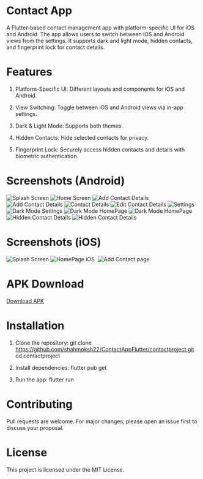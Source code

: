 
# Contact App

A Flutter-based contact management app with platform-specific UI for iOS and Android. The app allows users to switch between iOS and Android views from the settings. It supports dark and light mode, hidden contacts, and fingerprint lock for contact details.

# Features

1. Platform-Specific UI: Different layouts and components for iOS and Android.

2. View Switching: Toggle between iOS and Android views via in-app settings.

3. Dark & Light Mode: Supports both themes.

4. Hidden Contacts: Hide selected contacts for privacy.

5. Fingerprint Lock: Securely access hidden contacts and details with biometric authentication.

# Screenshots (Android)

<img src="https://github.com/shahmoksh22/ContactAppFlutter/blob/main/contactproject/ScreenShot/SplashScreen.jpg" alt="Splash Screen">

<img src="https://github.com/shahmoksh22/ContactAppFlutter/blob/main/contactproject/ScreenShot/Screenshot_20250207_141932.jpg" alt="Home Screen">

<img src="https://github.com/shahmoksh22/ContactAppFlutter/blob/main/contactproject/ScreenShot/Screenshot_20250207_141936.jpg" alt="Add Contact Details">

<img src="https://github.com/shahmoksh22/ContactAppFlutter/blob/main/contactproject/ScreenShot/Screenshot_20250207_141942.jpg" alt="Add Contact Details">

<img src="https://github.com/shahmoksh22/ContactAppFlutter/blob/main/contactproject/ScreenShot/Screenshot_20250207_141942.jpg" alt="Contact Details">

<img src="https://github.com/shahmoksh22/ContactAppFlutter/blob/main/contactproject/ScreenShot/Screenshot_20250207_141947.jpg" alt="Edit Contact Details">

<img src="https://github.com/shahmoksh22/ContactAppFlutter/blob/main/contactproject/ScreenShot/Screenshot_20250207_141954.jpg" alt="Settings">

<img src="https://github.com/shahmoksh22/ContactAppFlutter/blob/main/contactproject/ScreenShot/Screenshot_20250207_141959.jpg" alt="Dark Mode Settings">

<img src="https://github.com/shahmoksh22/ContactAppFlutter/blob/main/contactproject/ScreenShot/Screenshot_20250207_142002.jpg" alt="Dark Mode HomePage">

<img src="https://github.com/shahmoksh22/ContactAppFlutter/blob/main/contactproject/ScreenShot/Screenshot_20250207_142027.jpg" alt="Dark Mode HomePage">

<img src="https://github.com/shahmoksh22/ContactAppFlutter/blob/main/contactproject/ScreenShot/Screenshot_20250207_142031.jpg" alt="Hidden Contact Details">

<img src="https://github.com/shahmoksh22/ContactAppFlutter/blob/main/contactproject/ScreenShot/Screenshot_20250207_142031.jpg" alt="Hidden Contact Details">

# Screenshots (iOS)

<img src="https://github.com/shahmoksh22/ContactAppFlutter/blob/main/contactproject/ScreenShot/SplashScreen.jpg" alt="Splash Screen">

<img src="https://github.com/shahmoksh22/ContactAppFlutter/blob/main/contactproject/ScreenShot/Screenshot_20250207_142056.jpg" alt="HomePage iOS">

<img src="https://github.com/shahmoksh22/ContactAppFlutter/blob/main/contactproject/ScreenShot/Screenshot_20250207_142100.jpg" alt="">

<img src="https://github.com/shahmoksh22/ContactAppFlutter/blob/main/contactproject/ScreenShot/Screenshot_20250207_142103.jpg" alt="Add Contact page">

<img src="https://github.com/shahmoksh22/ContactAppFlutter/blob/main/contactproject/ScreenShot/Screenshot_20250207_142107.jpg" alt="">

<img src="https://github.com/shahmoksh22/ContactAppFlutter/blob/main/contactproject/ScreenShot/Screenshot_20250207_142112.jpg" alt="">

<img src="https://github.com/shahmoksh22/ContactAppFlutter/blob/main/contactproject/ScreenShot/Screenshot_20250207_142115.jpg" alt="">

<img src="https://github.com/shahmoksh22/ContactAppFlutter/blob/main/contactproject/ScreenShot/Screenshot_20250207_142121.jpg" alt="">

# APK Download

<a href="https://drive.google.com/file/d/1GTuM6JhN_K2Ip3Iskp9Cny4-idkKKlCD/view?usp=sharing">Download APK</a>

# Installation

1. Clone the repository:
   git clone https://github.com/shahmoksh22/ContactAppFlutter/contactproject.git
   cd contactproject

2. Install dependencies:
   flutter pub get

3. Run the app:
   flutter run

# Contributing
Pull requests are welcome. For major changes, please open an issue first to discuss your proposal.

# License
This project is licensed under the MIT License.
